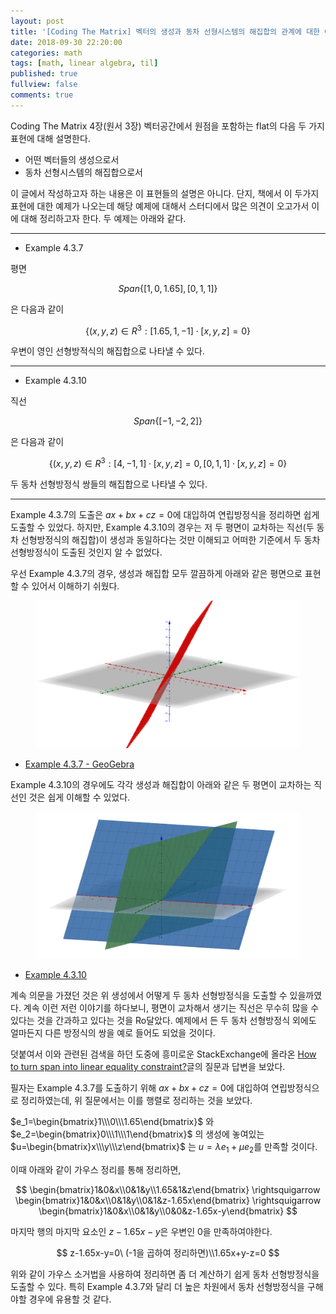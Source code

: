 ```yaml
---
layout: post
title: '[Coding The Matrix] 벡터의 생성과 동차 선형시스템의 해집합의 관계에 대한 예제'
date: 2018-09-30 22:20:00
categories: math
tags: [math, linear algebra, til]
published: true
fullview: false
comments: true
---
```


Coding The Matrix 4장(원서 3장) 벡터공간에서 원점을 포함하는 flat의 다음 두 가지 표현에 대해 설명한다.

* 어떤 벡터들의 생성으로서
* 동차 선형시스템의 해집합으로서

이 글에서 작성하고자 하는 내용은 이 표현들의 설명은 아니다. 단지, 책에서 이 두가지 표현에 대한 예제가 나오는데 해당 예제에 대해서 스터디에서 많은 의견이 오고가서 이에 대해 정리하고자 한다. 두 예제는 아래와 같다.

---

* Example 4.3.7

평면

$$
Span \{[1, 0, 1.65], [0, 1, 1]\}
$$

은 다음과 같이

$$
\{(x, y, z) \in R^3 : [1.65, 1, -1] \cdot [x, y, z] = 0\}
$$

우변이 영인 선형방적식의 해집합으로 나타낼 수 있다.

---

* Example 4.3.10

직선

$$
Span \{[-1, -2, 2]\}
$$

은 다음과 같이

$$
\{(x, y, z) \in R^3 : [4, -1, 1] \cdot [x, y, z] = 0, [0, 1, 1] \cdot [x, y, z] = 0\}
$$

두 동차 선형방정식 쌍들의 해집합으로 나타낼 수 있다.

---

Example 4.3.7의 도출은 $ax+bx+cz=0$에 대입하여 연립방정식을 정리하면 쉽게 도출할 수 있었다. 하지만, Example 4.3.10의 경우는 저 두 평면이 교차하는 직선(두 동차 선형방정식의 해집합)이 생성과 동일하다는 것만 이해되고 어떠한 기준에서 두 동차 선형방정식이 도출된 것인지 알 수 없었다.

우선 Example 4.3.7의 경우, 생성과 해집합 모두 깔끔하게 아래와 같은 평면으로 표현할 수 있어서 이해하기 쉬웠다.

<figure><img src="/images/math/ctm/ctm-example-4.3.7.png" alt=""></figure>

* [Example 4.3.7 - GeoGebra](https://www.geogebra.org/3d/juu67nkr)

Example 4.3.10의 경우에도 각각 생성과 해집합이 아래와 같은 두 평면이 교차하는 직선인 것은 쉽게 이해할 수 있었다.

<figure><img src="/images/math/ctm/ctm-example-4.3.10.png" alt=""></figure>

* [Example 4.3.10](https://www.geogebra.org/3d/hvzctaes)

계속 의문을 가졌던 것은 위 생성에서 어떻게 두 동차 선형방정식을 도출할 수 있을까였다. 계속 이런 저런 이야기를 하다보니, 평면이 교차해서 생기는 직선은 무수히 많을 수 있다는 것을 간과하고 있다는 것을 Ro달았다. 예제에서 든 두 동차 선형방정식 외에도 얼마든지 다른 방정식의 쌍을 예로 들어도 되었을 것이다.

덧붙여서 이와 관련된 검색을 하던 도중에 흥미로운 StackExchange에 올라온 [How to turn span into linear equality constraint?](https://math.stackexchange.com/questions/1505789/how-to-turn-span-into-linear-equality-constraint)글의 질문과 답변을 보았다.

필자는 Example 4.3.7를 도출하기 위해 $ax+bx+cz=0$에 대입하여 연립방정식으로 정리하였는데, 위 질문에서는 이를 행렬로 정리하는 것을 보았다.

 $e_1=\begin{bmatrix}1\\\0\\\1.65\end{bmatrix}$ 와 $e_2=\begin{bmatrix}0\\\1\\\1\end{bmatrix}$ 의 생성에 놓여있는 $u=\begin{bmatrix}x\\\y\\\z\end{bmatrix}$ 는 $u=\lambda e_1+\mu e_2$를 만족할 것이다.

 이때 아래와 같이 가우스 정리를 통해 정리하면,

 $$
 \begin{bmatrix}1&0&x\\0&1&y\\1.65&1&z\end{bmatrix}
 \rightsquigarrow
 \begin{bmatrix}1&0&x\\0&1&y\\0&1&z-1.65x\end{bmatrix}
 \rightsquigarrow
 \begin{bmatrix}1&0&x\\0&1&y\\0&0&z-1.65x-y\end{bmatrix}
 $$

마지막 행의 마지막 요소인 $z-1.65x-y$은 우변인 $0$을 만족하여야한다.

$$
z-1.65x-y=0\ (-1을 곱하여 정리하면)\\1.65x+y-z=0
$$

위와 같이 가우스 소거법을 사용하여 정리하면 좀 더 계산하기 쉽게 동차 선형방정식을 도출할 수 있다. 특히 Example 4.3.7와 달리 더 높은 차원에서 동차 선형방정식을 구해야할 경우에 유용할 것 같다.
